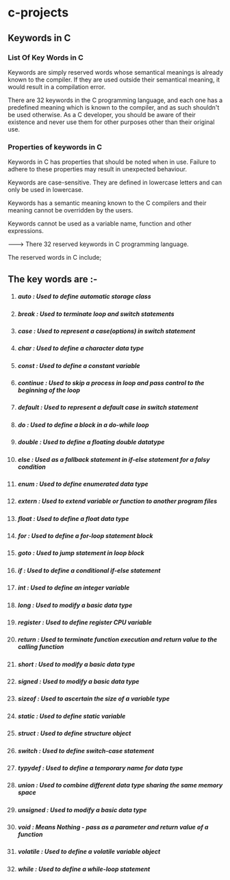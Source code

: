 # c-projects

## Keywords in C
### List Of Key Words in C
Keywords are simply reserved words whose semantical meanings is already known to the compiler. If they are used outside their semantical meaning, it would result in a compilation error.

There are 32 keywords in the C programming language, and each one has a predefined meaning which is known to the compiler, and as such shouldn't be used otherwise. As a C developer, you should be aware of their existence and never use them for other purposes other than their original use.

### Properties of keywords in C

Keywords in C has properties that should be noted when in use. Failure to adhere to these properties may result in unexpected behaviour.

Keywords are case-sensitive. They are defined in lowercase letters and can only be used in lowercase.

Keywords has a semantic meaning known to the C compilers and their meaning cannot be overridden by the users.

Keywords cannot be used as a variable name, function and other expressions.

--->  There 32 reserved keywords in C programming language.

 The reserved words in C include;
## The key words are :-
1. ##### auto : 	Used to define automatic storage class
2. ##### break	: Used to terminate loop and switch statements
3. ##### case	: Used to represent a case(options) in switch statement
4. ##### char	: Used to define a character data type
5. ##### const	: Used to define a constant variable
6. ##### continue	: Used to skip a process in loop and pass control to the beginning of the loop
7. ##### default	: Used to represent a default case in switch statement 
8. ##### do	: Used to define a block in a do-while loop
9. ##### double	: Used to define a floating double datatype
10. ##### else	: Used as a fallback statement in if-else statement for a falsy condition
11. ##### enum	: Used to define enumerated data type
12. ##### extern	: Used to extend variable or function to another program files
13. ##### float	: Used to define a float data type
14. ##### for	: Used to define a for-loop statement block
15. ##### goto	: Used to jump statement in loop block
16. ##### if	: Used to define a conditional if-else statement
17. ##### int	: Used to define an integer variable
18. ##### long	: Used to modify a basic data type
19. ##### register	: Used to define register CPU variable
20. ##### return	: Used to terminate function execution and return value to the calling function
21. ##### short	: Used to modify a basic data type
22. ##### 	signed	: Used to modify a basic data type
23. #####  sizeof	: Used to ascertain the size of a variable type
24. ##### static	: Used to define static variable
25. ##### struct	: Used to define structure object
26. ##### switch	: Used to define switch-case statement
27. ##### typydef	: Used to define a temporary name for data type
28. ##### union	: Used to combine different data type sharing the same memory space
29. ##### unsigned	: Used to modify a basic data type
30. ##### void	: Means Nothing - pass as a parameter and return value of a function
31. ##### volatile	: Used to define a volatile variable object
32. ##### while	: Used to define a while-loop statement

